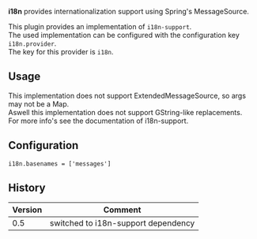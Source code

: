 **i18n** provides internationalization support using Spring's MessageSource.

This plugin provides an implementation of `i18n-support`. <br/>
The used implementation can be configured with the configuration key `i18n.provider`. <br/>
The key for this provider is `i18n`.

Usage
-----
This implementation does not support ExtendedMessageSource, so args may not be a Map. <br/>
Aswell this implementation does not support GString-like replacements. <br/>
For more info's see the documentation of i18n-support.

Configuration
-------------
    i18n.basenames = ['messages']

History
-------
| Version | Comment                             |
|---------|-------------------------------------|
| 0.5     | switched to i18n-support dependency |